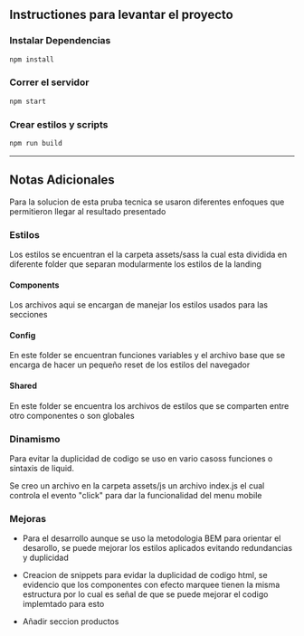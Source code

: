 

## **Instructiones para levantar el proyecto**

### **Instalar Dependencias**

```bash
npm install
```

### **Correr el servidor**

```bash
npm start
```

### **Crear estilos y scripts**

```bash
npm run build
```

---

## **Notas Adicionales**

Para la solucion de esta pruba tecnica se usaron diferentes enfoques que permitieron llegar al resultado presentado 

### Estilos

Los estilos se encuentran el la carpeta assets/sass la cual esta dividida en diferente folder que separan modularmente los estilos de la landing

#### Components

Los archivos aqui se encargan de manejar los estilos usados para las secciones

####  Config 

En este folder se encuentran funciones variables y el archivo base que se encarga de hacer un pequeño reset de los estilos del navegador

#### Shared

En este folder se encuentra los archivos de estilos que se comparten entre otro componentes o son globales

### Dinamismo 

Para evitar la duplicidad de codigo se uso en vario casoss funciones o sintaxis de liquid.

Se creo un archivo en la carpeta assets/js un archivo index.js el cual controla el evento "click" para dar la funcionalidad del menu mobile


### Mejoras

* Para el desarrollo aunque se uso la metodologia BEM para orientar el desarollo, se puede mejorar los estilos aplicados evitando redundancias y duplicidad

* Creacion de snippets para evidar la duplicidad de codigo html, se evidencio que los componentes con efecto marquee tienen la misma estructura por lo cual es señal de que se puede mejorar el codigo implemtado para esto

* Añadir seccion productos





